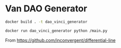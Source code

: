 
# Van DAO Generator

```bash
docker build . -t dao_vinci_generator
```

```bash
docker run dao_vinci_generator python /main.py
```

From <https://github.com/inconvergent/differential-line>